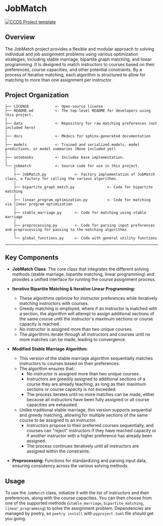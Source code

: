 # JobMatch

[![CCDS Project template](https://img.shields.io/badge/CCDS-Project%20template-328F97?logo=cookiecutter)](https://cookiecutter-data-science.drivendata.org/)

## Overview

The JobMatch project provides a flexible and modular approach to solving individual and job assignment problems using various optimization strategies, including stable marriage, bipartite graph matching, and linear programming. It is designed to match instructors to courses based on their preferences, course capacities, and other potential constraints. By a process of iterative matching, each algorithm is structured to allow for matching to more than one assignment per instructor.


## Project Organization

```
├── LICENSE            <- Open-source license
├── README.md          <- The top-level README for developers using this project.
|
├── data               <- Repository for raw matching preferences (not included here)
|
├── docs               <- Mkdocs for sphinx-generated documentation
│
├── models             <- Trained and serialized models, model predictions, or model summaries (None included yet)
│
├── notebooks          <- Includes base implementation.
│
└── jobmatch           <- Source code for use in this project.
    │
    ├── JobMatch.py             <- Factory implementation of JobMatch class, a factory for calling the various algorithms.
    │
    ├── bipartite_graph_match.py               <- Code for bipartite matching
    │
    ├── linear_program_optimization.py         <- Code for matching via linear program optimization
    │
    ├── stable_marriage.py      <- Code for matching using stable marriage
    │
    ├── preprocessing.py        <- Code for parsing input preferences and preprocessing for passing to the matching algorithms
    |
    └── global_functions.py     <- Code with general utility functions

```

--------
## Key Components

- **JobMatch Class**: The core class that integrates the different solving methods (stable marriage, bipartite matching, linear programming) and provides a unified interface for running the course assignment process.

- **Iterative Bipartite Matching & Iterative Linear Programming:**
    - These algorithms optimize for instructor preferences while iteratively matching instructors with courses.
    - Greedy matching is employed, where if an instructor is matched with a section, the algorithm will attempt to assign additional sections of the same course until the instructor's maximum sections or course capacity is reached.
    - No instructor is assigned more than two unique courses.
    - The algorithms iterate through all instructors and courses until no more matches can be made, leading to convergence.
  
- **Modified Stable Marriage Algorithm:**
    - This version of the stable marriage algorithm sequentially matches instructors to courses based on their preferences.
    - The algorithm ensures that:
        - No instructor is assigned more than two unique courses.
        - Instructors are greedily assigned to additional sections of a course they are already teaching, as long as their maximum sections or course capacity is not exceeded.
        - The process iterates until no more matches can be made, either because all instructors have been fully assigned or all course capacities are exhausted.
    - Unlike traditional stable marriage, this version supports sequential and greedy matching, allowing for multiple sections of the same course to be assigned to an instructor.
        - Instructors propose to their preferred courses sequentially, and courses can "reject" instructors if they have reached capacity or if another instructor with a higher preference has already been assigned.
        - The process continues iteratively until all instructors are assigned within the constraints.
  
- **Preprocessing**: Functions for standardizing and parsing input data, ensuring consistency across the various solving methods.

## Usage

To use the `JobMatch` class, initialize it with the list of instructors and their preferences, along with the course capacities. You can then choose from one of the supported methods (`stable_marriage`, `bipartite_matching`, `linear_programming`) to solve the assignment problem. Dependencies are managed by poetry, so `poetry install` with `pyproject.toml` file should get you going.
